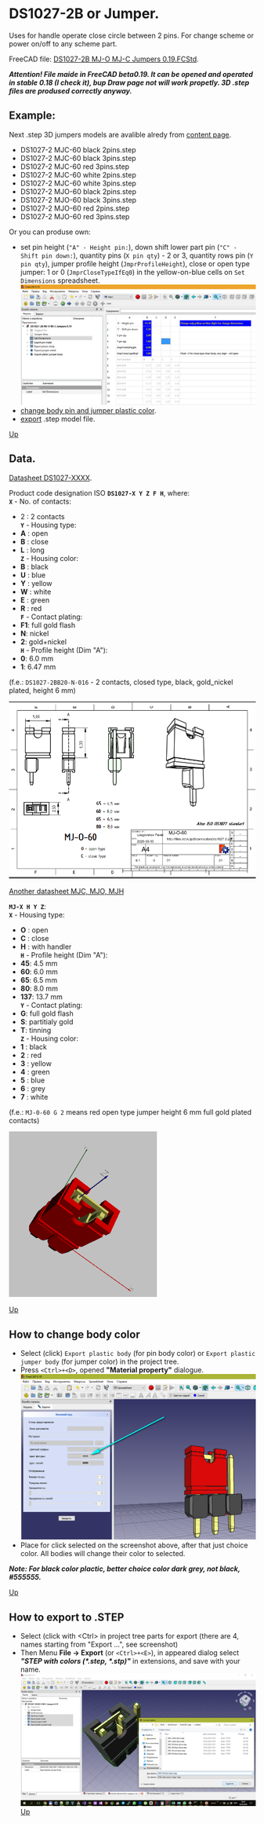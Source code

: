 # DS1027-2B or Jumper.

Uses for handle operate close circle between 2 pins. For change scheme or power on/off to any scheme part.

FreeCAD file: [DS1027-2B MJ-O MJ-C Jumpers 0.19.FCStd](https://github.com/lugovskovp/FreeCAD-.step/blob/master/content/DS1027-2B%20MJ-O%20MJ-C%20Jumpers%200.19.FCStd).

***Attention! File maide in FreeCAD beta0.19. It can be opened and operated in stable 0.18 (I check it), bup Draw page not will work propetly. 3D .step files are prodused correctly anyway.***


## Example:

Next .step 3D jumpers models are avalible alredy from [content page](https://github.com/lugovskovp/FreeCAD-.step/tree/master/content).

- DS1027-2 MJC-60 black 2pins.step
- DS1027-2 MJC-60 black 3pins.step
- DS1027-2 MJC-60 red 3pins.step
- DS1027-2 MJC-60 white 2pins.step
- DS1027-2 MJC-60 white 3pins.step
- DS1027-2 MJO-60 black 2pins.step
- DS1027-2 MJO-60 black 3pins.step
- DS1027-2 MJO-60 red 2pins.step
- DS1027-2 MJO-60 red 3pins.step

Or you can produse own:
- set pin height (`"A" - Height pin:`), down shift lower part pin (`"C" - Shift pin down:`), quantity pins (`X pin qty`) - 2 or 3, quantity rows pin (`Y pin qty`), jumper profile height (`JmprProfileHeight`), close or open type jumper: 1 or 0 (`JmprCloseTypeIfEq0`) in the yellow-on-blue cells on `Set Dimensions` spreadsheet.
![how to change Set Dimension pad](https://github.com/lugovskovp/FreeCAD-.step/blob/master/pix/15.20.15.png)
- [change body pin and jumper plastic color](#how-to-change-body-color).
- [export](#how-to-export-to-step) .step model file.

[Up](#example)



## Data.

[Datasheet DS1027-XXXX](http://files.rct.ru/pdf/connectors/ds1027-2.pdf).

Product code designation ISO **`DS1027-X Y Z F H`**, where:<br/>
**`X`** - No. of contacts: 
- 2 : 2 contacts<br/>
**`Y`** - Housing type:
- **A** : open
- **B** : close
- **L** : long<br/>
**`Z`** - Housing color:
- **B** : black
- **U** : blue
- **Y** : yellow
- **W** : white
- **E** : green
- **R** : red<br/>
**`F`** - Contact plating:<br/>
- **F1**: full gold flash
- **N**: nickel
- **2**: gold+nickel<br/>
**`H`** - Profile height (Dim "A"):<br/>
- **0**: 6.0 mm
- **1**: 6.47 mm

(f.e.: `DS1027-2BB20-N-016` - 2 contacts, closed type, black, gold_nickel plated, height 6 mm)

![DipTrace](https://github.com/lugovskovp/FreeCAD-.step/blob/master/pix/10.36.16.png)

[Another datasheet MJC, MJO, MJH](http://files.rct.ru/pdf/connectors/he.pdf)

**`MJ-X H Y Z`**:<br/>
**`X`** - Housing type:
- **O** : open
- **C** : close
- **H** : with handler<br/>
**`H`** - Profile height (Dim "A"):<br/>
- **45**: 4.5 mm
- **60**: 6.0 mm
- **65**: 6.5 mm
- **80**: 8.0 mm
- **137**: 13.7 mm<br/>
**`Y`** - Contact plating:<br/>
- **G**: full gold flash
- **S**: partitialy gold
- **T**: tinning<br/>
**`Z`** - Housing color:
- **1** : black
- **2** : red
- **3** : yellow
- **4** : green
- **5** : blue
- **6** : grey
- **7** : white<br/>

(f.e.: `MJ-0-60 G 2` means red open type jumper height 6 mm full gold plated contacts)

![Drawing](https://github.com/lugovskovp/FreeCAD-.step/blob/master/pix/10.42.30.png)

[Up](#example)




## How to change body color

- Select (click) `Export plastic body` (for pin body color) or `Export plastic jumper body` (for jumper color) in the project tree.
- Press `<Ctrl>+<D>`, opened **"Material property"** dialogue.<br/>![Material property](https://github.com/lugovskovp/FreeCAD-.step/blob/master/pix/10.40.11.png)
- Place for click selected on the screenshot above, after that just choice color. All bodies will change their color to selected.

***Note: For black color plactic, better choice color dark grey, not black, #555555.***

[Up](#example)



## How to export to .STEP

- Select (click with &lt;Ctrl&gt; in project tree parts for export (there are 4, names starting from "Export ...", see screenshot)
- Then Menu **File -> Export** (or `<Ctrl>+<E>`), in appeared dialog select ***"STEP with colors (\*.step, \*.stp)"*** in extensions, and save with your name.
![Material property](https://github.com/lugovskovp/FreeCAD-.step/blob/master/pix/10.49.33.png )
[Up](#example)

